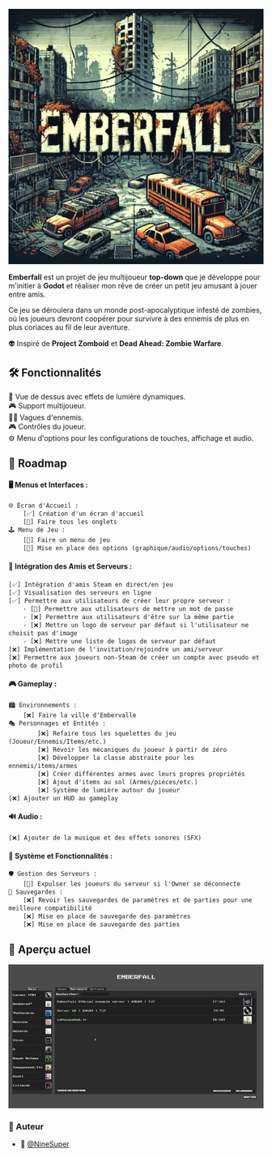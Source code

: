 ![Emberfall](./imgs/Emberfall.png)

**Emberfall** est un projet de jeu multijoueur **top-down** que je développe pour m'initier à **Godot** et réaliser mon rêve de créer un petit jeu amusant à jouer entre amis.

Ce jeu se déroulera dans un monde post-apocalyptique infesté de zombies, où les joueurs devront coopérer pour survivre à des ennemis de plus en plus coriaces au fil de leur aventure.

👽 Inspiré de **Project Zomboid** et **Dead Ahead: Zombie Warfare**.

## 🛠️ Fonctionnalités

🌟 Vue de dessus avec effets de lumière dynamiques. </br>
🎮 Support multijoueur. </br>
🧟‍♂️ Vagues d'ennemis. </br>
🎮 Contrôles du joueur. </br>
⚙️ Menu d'options pour les configurations de touches, affichage et audio. </br>

## 📅 Roadmap

#### 🖥️ Menus et Interfaces :
	🌐 Écran d'Accueil :
	 	[✅] Création d'un écran d'accueil
	 	[🚧] Faire tous les onglets
	🕹️ Menu de Jeu :
		[🚧] Faire un menu de jeu
		[🚧] Mise en place des options (graphique/audio/options/touches)
#### 👥 Intégration des Amis et Serveurs :
    [✅] Intégration d'amis Steam en direct/en jeu
    [✅] Visualisation des serveurs en ligne
    [✅] Permettre aux utilisateurs de créer leur propre serveur :
	    - [🚧] Permettre aux utilisateurs de mettre un mot de passe
 	    - [❌] Permettre aux utilisateurs d'être sur la même partie
	    - [❌] Mettre un logo de serveur par défaut si l'utilisateur ne choisit pas d'image
	    - [❌] Mettre une liste de logos de serveur par défaut
    [❌] Implémentation de l'invitation/rejoindre un ami/serveur
    [❌] Permettre aux joueurs non-Steam de créer un compte avec pseudo et photo de profil
#### 🎮 Gameplay :
	🏙️ Environnements :
 	    [❌] Faire la ville d'Embervalle
	🎭 Personnages et Entités :
        	[❌] Refaire tous les squelettes du jeu (Joueur/Ennemis/Items/etc.)
	        [❌] Revoir les mécaniques du joueur à partir de zéro
	        [❌] Développer la classe abstraite pour les ennemis/items/armes
	        [❌] Créer différentes armes avec leurs propres propriétés
	        [❌] Ajout d'items au sol (Armes/pièces/etc.)
	        [❌] Système de lumière autour du joueur
    [❌] Ajouter un HUD au gameplay
#### 🔊 Audio :
	[❌] Ajouter de la musique et des effets sonores (SFX)
#### 🔨 Système et Fonctionnalités :
	🛡️ Gestion des Serveurs :
		[🚧] Expulser les joueurs du serveur si l'Owner se déconnecte
	💾 Sauvegardes :
		[❌] Revoir les sauvegardes de paramètres et de parties pour une meilleure compatibilité
		[❌] Mise en place de sauvegarde des paramètres
		[❌] Mise en place de sauvegarde des parties

## 👀 Aperçu actuel

![exemple](./gif/Exemple.gif)

### 📝 Auteur
- 🎫 [@NineSuper](https://www.github.com/NineSuper)
